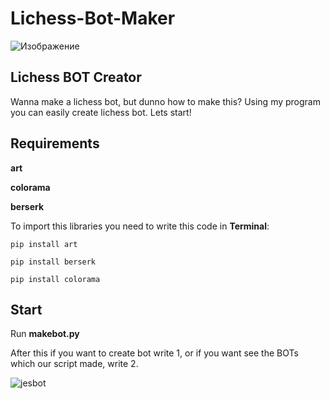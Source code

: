 # Lichess-Bot-Maker
![Изображение](https://avatars.mds.yandex.net/i?id=313522d6d038c4f00307c6262823d3b2_l-8257574-images-thumbs&n=13)

## Lichess BOT Creator ##

Wanna make a lichess bot, but dunno how to make this? Using my program you can easily create lichess bot. Lets start!

## Requirements ##

**art**

**colorama**

**berserk**

To import this libraries you need to write this code in **Terminal**:

`pip install art`

`pip install berserk` 

`pip install colorama`

## Start ##

Run **makebot.py**

After this if you want to create bot write 1, or if you want see the BOTs which our script made, write 2. 


![jesbot]([https://imgur.com/uIW7cLb](https://i.imgur.com/f5zenjf.png))
